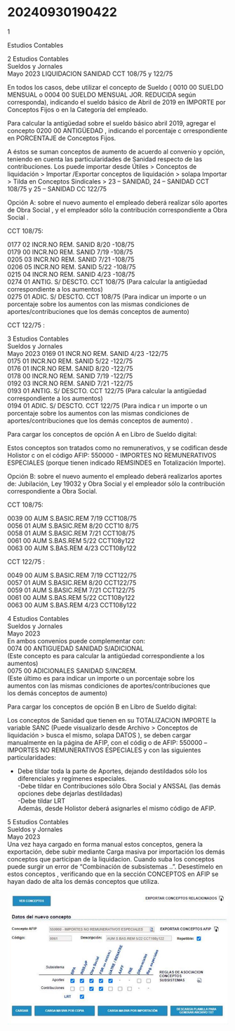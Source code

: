 # 20240930190422

 1 
 
  
Estudios Contables  


 
 
 
 2 Estudios Contables  
Sueldos y Jornales  
Mayo  2023 LIQUIDACION SANIDAD CCT 108/75 y 122/75  
 
En todos los casos, debe utilizar el concepto de Sueldo ( 0010 00 SUELDO 
MENSUAL  o 0004 00 SUELDO MENSUAL JOR. REDUCIDA  según 
corresponda), indicando el sueldo básico de Abril de 2019  en IMPORTE 
por Conceptos Fijos o en la Categoría del empleado.  
 
Para calcular la antigüedad sobre el sueldo básico abril 2019, agregar el 
concepto 0200 00 ANTIGÜEDAD , indicando el porcentaje c orrespondiente 
en PORCENTAJE de Conceptos Fijos.  
 
A éstos se suman conceptos de aumento de acuerdo al convenio y opción, 
teniendo en cuenta  las particularidades de Sanidad respecto de las 
contribuciones. Los puede importar desde Útiles  > Conceptos de 
liquidación > Importar /Exportar  conceptos de liquidación > solapa 
Importar > Tilda en Conceptos Sindicales  > 23 – SANIDAD, 24 – SANIDAD 
CCT 108/75 y 25 – SANIDAD CC 122/75  
 
Opción A:  sobre el nuevo aumento el empleado deberá realizar sólo 
aportes de Obra Social , y el empleador sólo la contribución 
correspondiente a Obra Social . 
 
CCT 108/75:  
 
0177 02 INCR.NO REM. SANID 8/20 -108/75  
0179 00 INCR.NO REM. SANID 7/19 -108/75  
0205 03 INCR.NO REM. SANID 7/21 -108/75  
0206 05 INCR.NO REM. SANID 5/22 -108/75  
0215 04 INCR.NO REM. SANID 4/23 -108/75  
0274 01 ANTIG. S/ DESCTO. CCT 108/75  (Para calcular la antigüedad  
correspondiente a los aumentos)  
0275 01 ADIC. S/ DESCTO. CCT 108/75  (Para indicar un importe o un  
porcentaje sobre los  aumentos con las mismas condiciones de  
aportes/contribuciones que los demás conceptos de aumento)  
 
CCT 122/75 : 
 

 
 
 
 3 Estudios Contables  
Sueldos y Jornales  
Mayo  2023 0169 01 INCR.NO REM. SANID 4/23 -122/75  
0175 01 INCR.NO REM. SANID 5/22 -122/75  
0176 01 INCR.NO REM. SANID 8/20 -122/75  
0178 00 INCR.NO REM. SANID 7/19 -122/75  
0192 03 INCR.NO REM. SANID 7/21 -122/75  
0193 01 ANTIG. S/ DESCTO. CCT 122/75  (Para calcular la antigüedad  
correspondiente a los aumentos)  
0194 01 ADIC. S/ DESCTO. CCT 122/75  (Para indica r un importe o un  
porcentaje sobre los aumentos con las mismas condiciones de  
aportes/contribuciones que los demás conceptos de aumento) . 
 
Para cargar los conceptos de opción A en Libro de Sueldo digital:  
 
Estos conceptos son tratados como no remunerativos, y se codifican 
desde Holistor c on el código AFIP:  550000  -  IMPORTES NO 
REMUNERATIVOS ESPECIALES  (porque tienen indicado REMSINDES  en 
Totalización Importe).  
 
Opción B:  sobre el nuevo aumento el empleado deberá realizarlos aportes 
de: Jubilación, Ley 19032 y Obra Social  y el empleador sólo la 
contribución correspondiente a Obra Social.  
 
CCT 108/75:  
 
0039 00 AUM S.BASIC.REM 7/19 CCT108/75  
0056 01 AUM S.BASIC.REM 8/20 CCT10 8/75  
0058 01 AUM S.BASIC.REM 7/21 CCT108/75  
0061 00 AUM S.BAS.REM 5/22 CCT108y122  
0063 00 AUM S.BAS.REM 4/23 CCT108y122  
 
CCT 122/75 : 
 
0049 00 AUM S.BASIC.REM 7/19 CCT122/75  
0057 01 AUM S.BASIC.REM 8/20 CCT122/75  
0059 01 AUM S.BASIC.REM 7/21 CCT122/75  
0061 00 AUM S.BAS.REM 5/22 CCT108y122  
0063 00 AUM S.BAS.REM 4/23 CCT108y122  

 
 
 
 4 Estudios Contables  
Sueldos y Jornales  
Mayo  2023  
En ambos convenios puede complementar con:  
0074 00 ANTIGUEDAD SANIDAD S/ADICIONAL  
(Este concepto es para calcular la antigüedad correspondiente a los  
aumentos)  
0075 00 ADICIONALES SANIDAD S/INCREM.  
 (Este último es para indicar un importe o un porcentaje sobre los  
aumentos con las mismas condiciones de aportes/contribuciones que  
los demás conceptos de aumento)  
 
Para cargar los conceptos de opción B en Libro de Sueldo digital:  
 
Los conceptos de Sanidad que tienen en su TOTALIZACION IMPORTE  la  
variable SANC  (Puede visualizarlo desde Archivo > Conceptos de  
liquidación > busca el mismo, solapa DATOS ), se deben cargar  
manualmente en la página de AFIP, con el códig o de AFIP: 550000 –  
IMPORTES NO REMUNERATIVOS ESPECIALES  y con las siguientes 
particularidades:  
- Debe tildar toda la parte de Aportes, dejando destildados sólo los 
diferenciales y regímenes especiales.  
-Debe tildar en Contribuciones sólo Obra Social y ANSSAL (las demás 
opciones debe dejarlas destildadas)  
-Debe tildar LRT  
Además, desde Holistor deberá asignarles el mismo código de AFIP.  
 

 
 
 
 5 Estudios Contables  
Sueldos y Jornales  
Mayo  2023  
Una vez haya cargado en forma manual estos conceptos, genera la 
exportación, debe subir mediante Carga masiva por importación los 
demás conceptos que participan de la liquidacion. Cuando suba los 
conceptos puede surgir un error de “Combinación de subsistemas ..”. 
Desestímelo en estos conceptos , verificando que en la sección 
CONCEPTOS en AFIP se hayan dado de  alta los demás conceptos que 
utiliza.  
 
 
 
 
 
 
 
 
 
 
 
 
 


![Image 1 from page 4](images/image_4_1.png)

